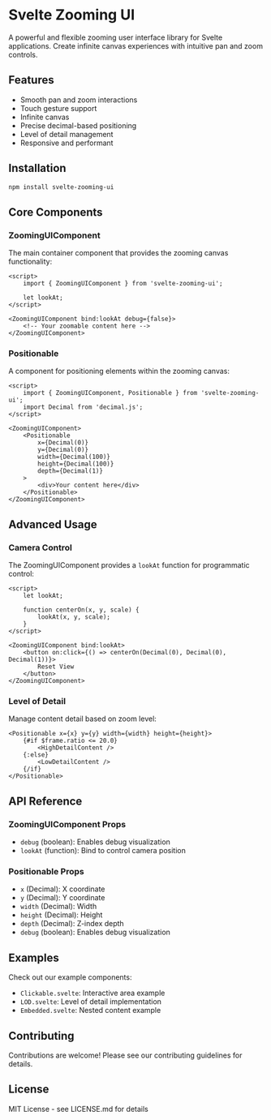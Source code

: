 # Svelte Zooming UI

A powerful and flexible zooming user interface library for Svelte applications. Create infinite canvas experiences with intuitive pan and zoom controls.

## Features

- Smooth pan and zoom interactions
- Touch gesture support
- Infinite canvas
- Precise decimal-based positioning
- Level of detail management
- Responsive and performant

## Installation

```bash
npm install svelte-zooming-ui
```

## Core Components

### ZoomingUIComponent

The main container component that provides the zooming canvas functionality:

```svelte
<script>
    import { ZoomingUIComponent } from 'svelte-zooming-ui';
    
    let lookAt;
</script>

<ZoomingUIComponent bind:lookAt debug={false}>
    <!-- Your zoomable content here -->
</ZoomingUIComponent>
```

### Positionable

A component for positioning elements within the zooming canvas:

```svelte
<script>
    import { ZoomingUIComponent, Positionable } from 'svelte-zooming-ui';
    import Decimal from 'decimal.js';
</script>

<ZoomingUIComponent>
    <Positionable 
        x={Decimal(0)} 
        y={Decimal(0)} 
        width={Decimal(100)} 
        height={Decimal(100)} 
        depth={Decimal(1)}
    >
        <div>Your content here</div>
    </Positionable>
</ZoomingUIComponent>
```

## Advanced Usage

### Camera Control

The ZoomingUIComponent provides a `lookAt` function for programmatic control:

```svelte
<script>
    let lookAt;
    
    function centerOn(x, y, scale) {
        lookAt(x, y, scale);
    }
</script>

<ZoomingUIComponent bind:lookAt>
    <button on:click={() => centerOn(Decimal(0), Decimal(0), Decimal(1))}>
        Reset View
    </button>
</ZoomingUIComponent>
```

### Level of Detail

Manage content detail based on zoom level:

```svelte
<Positionable x={x} y={y} width={width} height={height}>
    {#if $frame.ratio <= 20.0}
        <HighDetailContent />
    {:else}
        <LowDetailContent />
    {/if}
</Positionable>
```

## API Reference

### ZoomingUIComponent Props

- `debug` (boolean): Enables debug visualization
- `lookAt` (function): Bind to control camera position

### Positionable Props

- `x` (Decimal): X coordinate
- `y` (Decimal): Y coordinate
- `width` (Decimal): Width
- `height` (Decimal): Height
- `depth` (Decimal): Z-index depth
- `debug` (boolean): Enables debug visualization

## Examples

Check out our example components:

- `Clickable.svelte`: Interactive area example
- `LOD.svelte`: Level of detail implementation
- `Embedded.svelte`: Nested content example

## Contributing

Contributions are welcome! Please see our contributing guidelines for details.

## License

MIT License - see LICENSE.md for details


